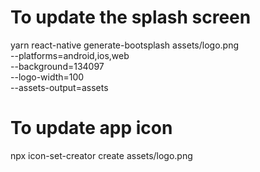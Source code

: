 # To update the splash screen
yarn react-native generate-bootsplash assets/logo.png \
  --platforms=android,ios,web \
  --background=134097 \
  --logo-width=100 \
  --assets-output=assets 

# To update app icon
npx icon-set-creator create assets/logo.png